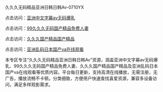 久久久无码精品亚洲日韩日韩Av-0710YX

点击访问：<a href="https://heiliaoxwd5i8.pages.dev">亚洲中文字幕av无码爆乳</a>

点击访问：<a href="https://heiliaowzu4ur.pages.dev">99久久久无码国产精品免费人妻</a>

点击访问：<a href="https://heiliaozj3tjd.pages.dev">久久久国产精品国产精品</a>

点击访问：<a href="https://heiliaoe8ajia.pages.dev">亚洲乱码日本国产va在线观看</a>

本专区专注“久久久无码精品亚洲日韩日韩Av”资源，涵盖亚洲中文字幕av无码爆乳、99久久久无码国产精品免费人妻、久久久国产精品国产精品及亚洲乱码日本国产va在线观看等优质内容。平台每日更新，支持高清在线播放，无需注册，无广告，播放流畅不卡顿。分类细致，方便用户快速查找喜爱资源，兼容多设备访问，满足多样观影需求。

<span style="display:none;">[Canonical link](https://github.com/hai20250710/so26 ）</span>
